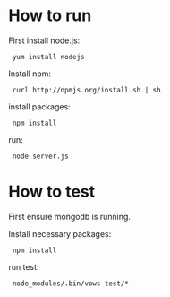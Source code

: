 
# How to run

   First install node.js: 

     yum install nodejs

   Install npm: 

     curl http://npmjs.org/install.sh | sh

   install packages: 

     npm install

   run: 

     node server.js

# How to test

   First ensure mongodb is running.

   Install necessary packages:

     npm install

   run test: 

     node_modules/.bin/vows test/*


